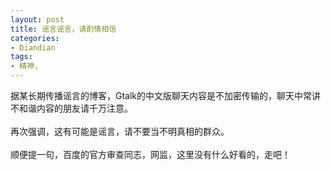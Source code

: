 ```yaml
---
layout: post
title: 谣言谣言，请酌情相信
categories:
- Diandian
tags:
- 精神, 
---
```

据某长期传播谣言的博客，Gtalk的中文版聊天内容是不加密传输的，聊天中常讲不和谐内容的朋友请千万注意。
<br />
<br />再次强调，这有可能是谣言，请不要当不明真相的群众。
<br />
<br />顺便提一句，百度的官方审查同志，网监，这里没有什么好看的，走吧！